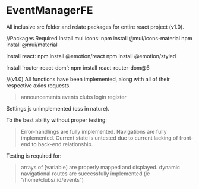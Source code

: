 # EventManagerFE
All inclusive src folder and relate packages for entire react project (v1.0).

//Packages Required
Install mui icons:
npm install @mui/icons-material
npm install @mui/material

Install react:
npm install @emotion/react
npm install @emotion/styled

Install 'router-react-dom':
npm install react-router-dom@6

//(v1.0)
All functions have been implemented, along with all of their respective axios requests.
>announcements
>events
>clubs
>login
>register

Settings.js unimplemented (css in nature).

To the best ability without proper testing:
>Error-handlings are fully implemented.
>Navigations are  fully implemented.
Current state is untested due to current lacking of front-end to back-end relationship.

Testing is required for:
>arrays of [variable] are properly mapped and displayed.
>dynamic navigational routes are successfully implemented (ie “/home/clubs/:id/events”)
